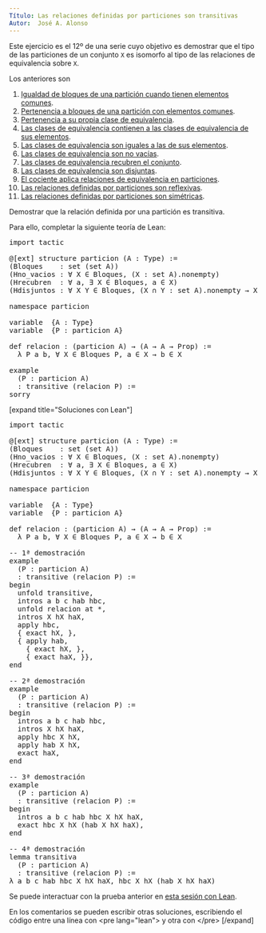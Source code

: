 ```yaml
---
Título: Las relaciones definidas por particiones son transitivas
Autor:  José A. Alonso
---
```


Este ejercicio es el 12º de una serie cuyo objetivo es demostrar que el tipo de las particiones de un conjunto `X` es isomorfo al tipo de las relaciones de equivalencia sobre `X`.

Los anteriores son
1. [Igualdad de bloques de una partición cuando tienen elementos comunes](https://bit.ly/2YfsvBZ).
2. [Pertenencia a bloques de una partición con elementos comunes](https://bit.ly/3l2onxZ).
3. [Pertenencia a su propia clase de equivalencia](https://bit.ly/3FlVKUy).
4. [Las clases de equivalencia contienen a las clases de equivalencia de sus elementos](https://bit.ly/3uwL1Sd).
5. [Las clases de equivalencia son iguales a las de sus elementos](https://bit.ly/2Y7FJjO).
6. [Las clases de equivalencia son no vacías](https://bit.ly/39YHuCv).
7. [Las clases de equivalencia recubren el conjunto](https://bit.ly/3a1wmFc).
8. [Las clases de equivalencia son disjuntas](https://bit.ly/3FfAX54).
9. [El cociente aplica relaciones de equivalencia en particiones](https://bit.ly/3FmAtKv).
10. [Las relaciones definidas por particiones son reflexivas](https://bit.ly/3B2lLpc).
11. [Las relaciones definidas por particiones son simétricas](https://bit.ly/2ZWmY3O).

Demostrar que la relación definida por una partición es transitiva.

Para ello, completar la siguiente teoría de Lean:

<pre lang="lean">
import tactic

@[ext] structure particion (A : Type) :=
(Bloques    : set (set A))
(Hno_vacios : ∀ X ∈ Bloques, (X : set A).nonempty)
(Hrecubren  : ∀ a, ∃ X ∈ Bloques, a ∈ X)
(Hdisjuntos : ∀ X Y ∈ Bloques, (X ∩ Y : set A).nonempty → X = Y)

namespace particion

variable  {A : Type}
variable  {P : particion A}

def relacion : (particion A) → (A → A → Prop) :=
  λ P a b, ∀ X ∈ Bloques P, a ∈ X → b ∈ X

example
  (P : particion A)
  : transitive (relacion P) :=
sorry
</pre>

[expand title="Soluciones con Lean"]

<pre lang="lean">
import tactic

@[ext] structure particion (A : Type) :=
(Bloques    : set (set A))
(Hno_vacios : ∀ X ∈ Bloques, (X : set A).nonempty)
(Hrecubren  : ∀ a, ∃ X ∈ Bloques, a ∈ X)
(Hdisjuntos : ∀ X Y ∈ Bloques, (X ∩ Y : set A).nonempty → X = Y)

namespace particion

variable  {A : Type}
variable  {P : particion A}

def relacion : (particion A) → (A → A → Prop) :=
  λ P a b, ∀ X ∈ Bloques P, a ∈ X → b ∈ X

-- 1ª demostración
example
  (P : particion A)
  : transitive (relacion P) :=
begin
  unfold transitive,
  intros a b c hab hbc,
  unfold relacion at *,
  intros X hX haX,
  apply hbc,
  { exact hX, },
  { apply hab,
    { exact hX, },
    { exact haX, }},
end

-- 2ª demostración
example
  (P : particion A)
  : transitive (relacion P) :=
begin
  intros a b c hab hbc,
  intros X hX haX,
  apply hbc X hX,
  apply hab X hX,
  exact haX,
end

-- 3ª demostración
example
  (P : particion A)
  : transitive (relacion P) :=
begin
  intros a b c hab hbc X hX haX,
  exact hbc X hX (hab X hX haX),
end

-- 4ª demostración
lemma transitiva
  (P : particion A)
  : transitive (relacion P) :=
λ a b c hab hbc X hX haX, hbc X hX (hab X hX haX)
</pre>

Se puede interactuar con la prueba anterior en <a href="https://leanprover-community.github.io/lean-web-editor/#url=https://raw.githubusercontent.com/jaalonso/Calculemus/main/src/Las_relaciones_definidas_por_particiones_son_transitivas.lean" rel="noopener noreferrer" target="_blank">esta sesión con Lean</a>.

En los comentarios se pueden escribir otras soluciones, escribiendo el código entre una línea con &#60;pre lang=&quot;lean&quot;&#62; y otra con &#60;/pre&#62;
[/expand]
